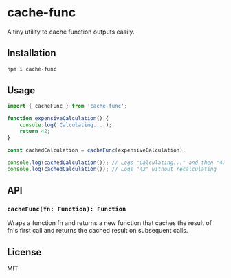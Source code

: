 # cache-func

A tiny utility to cache function outputs easily.

## Installation

```sh
npm i cache-func
```

## Usage

```js
import { cacheFunc } from 'cache-func';

function expensiveCalculation() {
	console.log('Calculating...');
	return 42;
}

const cachedCalculation = cacheFunc(expensiveCalculation);

console.log(cachedCalculation()); // Logs "Calculating..." and then "42"
console.log(cachedCalculation()); // Logs "42" without recalculating
```

## API

### `cacheFunc(fn: Function): Function`

Wraps a function fn and returns a new function that caches the result of fn's first call and returns the cached result on subsequent calls.

## License

MIT
